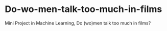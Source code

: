 # Do-wo-men-talk-too-much-in-films
Mini Project in Machine Learning, Do (wo)men talk too much in films? 
